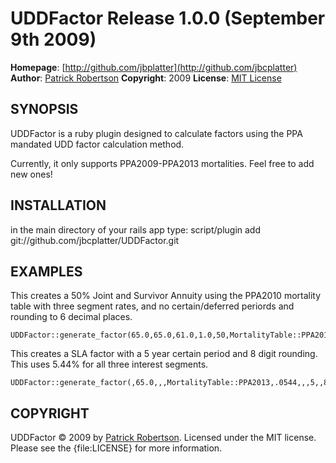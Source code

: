 UDDFactor Release 1.0.0 (September 9th 2009)
============================================

**Homepage**: [http://github.com/jbplatter](http://github.com/jbcplatter)
**Author**: [Patrick Robertson](mailto:patricksrobertson@gmail.com)
**Copyright**: 2009
**License**: [MIT License](file:LICENSE)


SYNOPSIS
--------

UDDFactor is a ruby plugin designed to calculate factors using the PPA mandated UDD factor calculation method.  

Currently, it only supports PPA2009-PPA2013 mortalities.  Feel free to add new ones!

INSTALLATION
------------

in the main directory of your rails app type:
	script/plugin add git://github.com/jbcplatter/UDDFactor.git


EXAMPLES
--------

This creates a 50% Joint and Survivor Annuity using the PPA2010 mortality table with three segment rates, and no certain/deferred periords and rounding to 6 decimal places.

	UDDFactor::generate_factor(65.0,65.0,61.0,1.0,50,MortalityTable::PPA2010,5.44,5.24,5.69,0,0,6.0)

This creates a SLA factor with a 5 year certain period and 8 digit rounding.  This uses 5.44% for all three interest segments.
	
	UDDFactor::generate_factor(,65.0,,,MortalityTable::PPA2013,.0544,,,5,,8.0)
	
COPYRIGHT
---------

UDDFactor &copy; 2009 by [Patrick Robertson](mailto:patricksrobertson@gmail.com). Licensed under the MIT 
license. Please see the {file:LICENSE} for more information.
	


